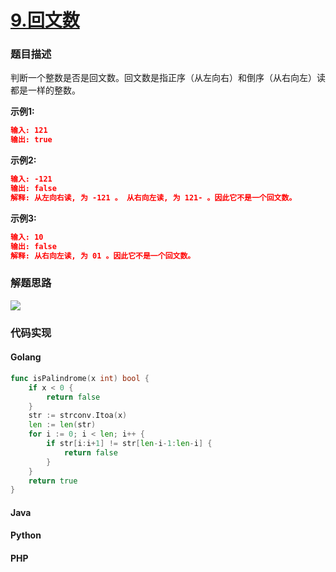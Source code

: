 # [9.回文数](https://leetcode-cn.com/problems/palindrome-number)


### 题目描述

判断一个整数是否是回文数。回文数是指正序（从左向右）和倒序（从右向左）读都是一样的整数。

**示例1:**

```json
输入: 121
输出: true
```

**示例2:**

```json
输入: -121
输出: false
解释: 从左向右读, 为 -121 。 从右向左读, 为 121- 。因此它不是一个回文数。
```

**示例3:**

```json
输入: 10
输出: false
解释: 从右向左读, 为 01 。因此它不是一个回文数。
```

### 解题思路
![](https://pic.leetcode-cn.com/c61f710e3bca59da3e00034e9553cbd6036adc4cba9e667e98f788d54a9ca1be-file_1558924390364)

### 代码实现

<!-- tabs:start -->

#### **Golang**
```go
func isPalindrome(x int) bool {
	if x < 0 {
		return false
	}
	str := strconv.Itoa(x)
	len := len(str)
	for i := 0; i < len; i++ {
		if str[i:i+1] != str[len-i-1:len-i] {
			return false
		}
	}
	return true
}
```
#### **Java**

#### **Python**

#### **PHP**

<!-- tabs:end -->